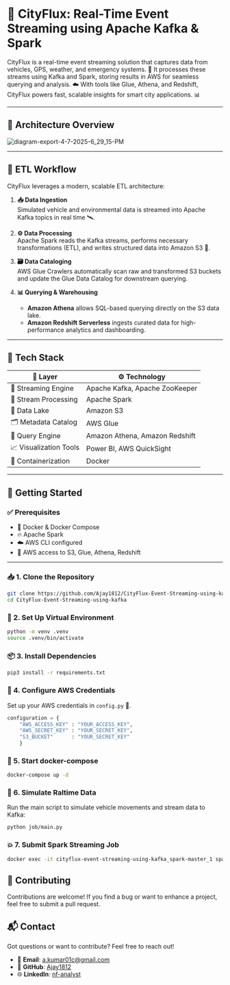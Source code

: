 # 🚦 CityFlux: Real-Time Event Streaming using Apache Kafka & Spark

CityFlux is a real-time event streaming solution that captures data from vehicles, GPS, weather, and emergency systems. 🚦 It processes these streams using Kafka and Spark, storing results in AWS for seamless querying and analysis. ☁️ With tools like Glue, Athena, and Redshift, CityFlux powers fast, scalable insights for smart city applications. 📊

---

## 🧠 Architecture Overview

![diagram-export-4-7-2025-6_29_15-PM](https://github.com/user-attachments/assets/6057caa4-1d00-4b4a-b3d2-b01d2b68ad65)


---

## 🔄 ETL Workflow

CityFlux leverages a modern, scalable ETL architecture:

1. **📥 Data Ingestion**  
   Simulated vehicle and environmental data is streamed into Apache Kafka topics in real time 🛰️.

2. **⚙️ Data Processing**  
   Apache Spark reads the Kafka streams, performs necessary transformations (ETL), and writes structured data into Amazon S3 📂.

3. **🗃️ Data Cataloging**  
   AWS Glue Crawlers automatically scan raw and transformed S3 buckets and update the Glue Data Catalog for downstream querying.

4. **📊 Querying & Warehousing**  
   - **Amazon Athena** allows SQL-based querying directly on the S3 data lake.
   - **Amazon Redshift Serverless** ingests curated data for high-performance analytics and dashboarding.

---

## 🧰 Tech Stack

| 🔗 Layer                  | ⚙️ Technology                         |
|--------------------------|--------------------------------------|
| 💬 Streaming Engine       | Apache Kafka, Apache ZooKeeper       |
| 🔄 Stream Processing      | Apache Spark                         |
| 🌊 Data Lake              | Amazon S3                            |
| 🗂️ Metadata Catalog       | AWS Glue                             |
| 🧠 Query Engine           | Amazon Athena, Amazon Redshift       |
| 📈 Visualization Tools    | Power BI, AWS QuickSight             |
| 🐳 Containerization       | Docker                               |

---

## 🚀 Getting Started

### ✅ Prerequisites
- 🐳 Docker & Docker Compose  
- 🔥 Apache Spark  
- ☁️ AWS CLI configured  
- 🔐 AWS access to S3, Glue, Athena, Redshift  

---

### 📥 1. Clone the Repository
```bash
git clone https://github.com/Ajay1812/CityFlux-Event-Streaming-using-kafka.git
cd CityFlux-Event-Streaming-using-kafka
```

### 🐍 2. Set Up Virtual Environment
```bash
python -m venv .venv
source .venv/bin/activate
```

### 📦 3. Install Dependencies
```bash
pip3 install -r requirements.txt
```

### 🔐 4. Configure AWS Credentials
Set up your AWS credentials in `config.py` 🔐.

```py
configuration = {
    "AWS_ACCESS_KEY" : "YOUR_ACCESS_KEY",
    "AWS_SECRET_KEY" : "YOUR_SECRET_KEY",
    "S3_BUCKET"      : "YOUR_SECRET_KEY" 
    }
```


### 🐳 5. Start docker-compose
```bash
docker-compose up -d
```

### 📡 6. Simulate Raltime Data
Run the main script to simulate vehicle movements and stream data to Kafka:
```bash
python job/main.py
```

### 💥 7. Submit Spark Streaming Job
```bash
docker exec -it cityflux-event-streaming-using-kafka_spark-master_1 spark-submit --master spark://spark-master:7077 --packages org.apache.spark:spark-sql-kafka-0-10_2.12:3.5.0,org.apache.hadoop:hadoop-aws:3.3.1,com.amazonaws:aws-java-sdk:1.11.469 jobs/spark-job.py
```
## 🤝 Contributing

Contributions are welcome! If you find a bug or want to enhance a project, feel free to submit a pull request.


## 📬 Contact

Got questions or want to contribute? Feel free to reach out!

- 📧 **Email**: [a.kumar01c@gmail.com](mailto:a.kumar01c@gmail.com)  
- 🔗 **GitHub**: [Ajay1812](https://github.com/Ajay1812)
- 🌐 **LinkedIn**: [nf-analyst](https://www.linkedin.com/in/nf-analyst/)
